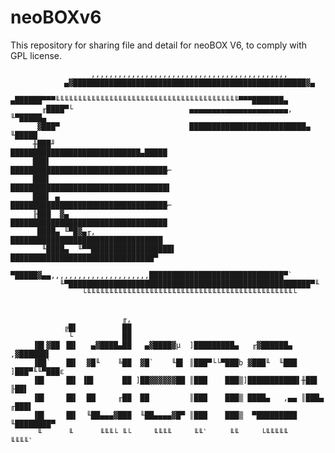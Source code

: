 # neoBOXv6

This repository for sharing file and detail for neoBOX V6, to comply with GPL license.



     
                      ,,,,,,,,,,,,,,,,,,,,,,,,,,,,,,,,,,,,,,,,,,,,
                ▄▓████████████████████████████████████████████████████▓▄
             ▄██████▀▀▀╙╙╙╙╙╙╙╙╙╙╙╙╙╙╙╙╙╙╙╙╙╙╙╙╙╙╙╙╙╙╙╙╙╙╙╙╙╙╙╙╙▀▀▀███████▄
           ╓████▀└                          ▄▄▄▄▄▄▄▄▄▄▄▄▄▄▄▄▄▄▄▄▄▄,  ╙▀█████▄
          ▓███▀                             ██████████████████████████▄ ╙█████
         ╫███╜                              █████████████████████████████▄█████
         ███▌                               ███████████████████████████████████⌐
         ███▌                               ███████████████████████████████████▌
         ███▌ ▄                             ███████████████████████████████████⌐
         ╟███  ▓▄                           ███████████████████████████████████
          ████▄ ╙▀█▓▄╓,                     ██████████████████████████████████
           ╙████▄  ╙▀▀██████████████████▌   ████████████████████████████████▀
             ▀█████▓▄▄,,,,,,,,,,,,,,,,,,,,,,██████████████████████████████▀`
               ╙▀██████████████████████████████████████████████████████▀╙
                    └╙╙╙╙╙╙╙╙╙╙╙╙╙╙╙╙╙╙╙╙╙╙╙╙╙╙╙╙╙╙╙╙╙╙╙╙╙╙╙╙╙╙╙╙╙╙└
     
     
                             ╓,
                ╔█▌          ██
                 └           ██
         ▐█▌▓██ ▐█▌   ▄▓████▄██   ▄▓████▓µ  ]█████████▄   ╓▓██████▄   ,▓██████▌
         ▐██`   ▐█▌  ▓█╙    ╚██  ▓█`    ╙█▌ ║███▀└└▀███b ▓███╙  ╙███ ]███▀╙╙▀███ε
         ▐█▌    ▐█▌ ▐█▌      ██ ]██▓▓▓▓▓▓██ ║███    ███▒]███████████▌╫██▌    ╟██▌
         ▐█▌    ▐█▌  ██     ╓██  ██         ║███    ███▒ ████▄   ,▄▄ ║███▄  ╓███▌
         ▐█▌    ▐█▌  ╙██▄▄▄▓███  ╙██▄▄▄▄▓█▀ ║███    ███▒  ▀█████████  ╙████████▀
          ╙      ╙      ╙╙╙└ ╙└     ╙╙╙╙     ╙╙`     ╙╙     └╙╙╙╙╙       ╙╙╙╙`
     
   
